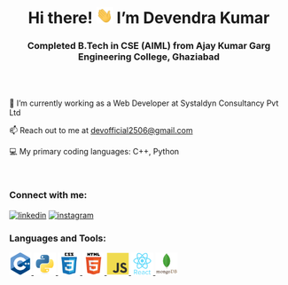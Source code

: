 <!--### Hi there 👋-->
<br>
<h1 align="center"> Hi there! <img src="https://raw.githubusercontent.com/ABSphreak/ABSphreak/master/gifs/Hi.gif" width="30px"> I’m Devendra Kumar </h1>
<h3 align="center">Completed B.Tech in CSE (AIML) from Ajay Kumar Garg Engineering College, Ghaziabad</h3>
<br><br>
<p> 🌱 I’m currently working as a Web Developer at Systaldyn Consultancy Pvt Ltd</p>
<p> 📫 Reach out to me at <a href="mailto:devofficial2506@gmail.com">devofficial2506@gmail.com</a></p>
<p> 💻 My primary coding languages: C++, Python</p>
<br>
<h3 align="left">Connect with me:</h3>
<p align="left">
<a href="(https://www.linkedin.com/in/devendra-kumar-45ab0b215/)" target="blank"><img align="center" src="(https://www.linkedin.com/in/devendra-kumar-45ab0b215/)" alt="linkedin" height="30" width="40" /></a>
<a href="[(https://www.instagram.com/_dev._official/)]" target="blank"><img align="center" src="(https://www.instagram.com/_dev._official/)" alt="instagram" height="30" width="40" /></a>
</p>
<h3 align="left">Languages and Tools:</h3>
<p align="left">
<a href="https://www.w3schools.com/cpp/" target="_blank"> <img src="https://raw.githubusercontent.com/devicons/devicon/master/icons/cplusplus/cplusplus-original.svg" alt="cplusplus" width="40" height="40"/> </a> 
<a href="https://www.python.org/" target="_blank"> <img src="https://raw.githubusercontent.com/devicons/devicon/master/icons/python/python-original.svg" alt="python" width="40" height="40"/> </a> 
<a href="https://www.w3schools.com/css/" target="_blank"> <img src="https://raw.githubusercontent.com/devicons/devicon/master/icons/css3/css3-original-wordmark.svg" alt="css3" width="40" height="40"/> </a>  
<a href="https://www.w3.org/html/" target="_blank"> <img src="https://raw.githubusercontent.com/devicons/devicon/master/icons/html5/html5-original-wordmark.svg" alt="html5" width="40" height="40"/> </a>  
<a href="https://developer.mozilla.org/en-US/docs/Web/JavaScript" target="_blank"> <img src="https://raw.githubusercontent.com/devicons/devicon/master/icons/javascript/javascript-original.svg" alt="javascript" width="40" height="40"/> </a> 
<a href="https://reactjs.org/" target="_blank"> <img src="https://raw.githubusercontent.com/devicons/devicon/master/icons/react/react-original-wordmark.svg" alt="react" width="40" height="40"/> </a> 
<a href="https://www.mongodb.com/" target="_blank"> <img src="https://raw.githubusercontent.com/devicons/devicon/master/icons/mongodb/mongodb-original-wordmark.svg" alt="mongodb" width="40" height="40"/> </a>
</p>
